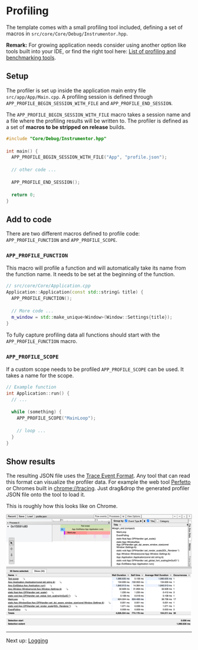 # Profiling

The template comes with a small profiling tool included, defining a set of macros
in `src/core/Core/Debug/Instrumentor.hpp`.

**Remark:** For growing application needs consider using another option like tools built into your IDE, or find the
right tool here: [List of profiling and benchmarking tools](https://hackingcpp.com/cpp/tools/profilers.html).

## Setup

The profiler is set up inside the application main entry file `src/app/App/Main.cpp`. A profiling session is defined
through `APP_PROFILE_BEGIN_SESSION_WITH_FILE` and `APP_PROFILE_END_SESSION`.

The `APP_PROFILE_BEGIN_SESSION_WITH_FILE` macro takes a session name and a file where the profiling results will be
written to. The profiler is defined as a set of **macros to be stripped on release** builds.

```c++
#include "Core/Debug/Instrumentor.hpp"

int main() {
  APP_PROFILE_BEGIN_SESSION_WITH_FILE("App", "profile.json");

  // other code ...

  APP_PROFILE_END_SESSION();

  return 0;
}
```

## Add to code

There are two different macros defined to profile code: `APP_PROFILE_FUNCTION` and `APP_PROFILE_SCOPE`.

### `APP_PROFILE_FUNCTION`

This macro will profile a function and will automatically take its name from the function name. It needs to be set at
the beginning of the function.

```c++
// src/core/Core/Application.cpp
Application::Application(const std::string& title) {
  APP_PROFILE_FUNCTION();

  // More code ...
  m_window = std::make_unique<Window>(Window::Settings{title});
}
```

To fully capture profiling data all functions should start with the `APP_PROFILE_FUNCTION` macro.

### `APP_PROFILE_SCOPE`

If a custom scope needs to be profiled `APP_PROFILE_SCOPE` can be used. It takes a name for the scope.

```c++
// Example function
int Application::run() {
  // ...

  while (something) {
    APP_PROFILE_SCOPE("MainLoop");

    // loop ...
  }
}
```

## Show results

The resulting JSON file uses
the [Trace Event Format](https://docs.google.com/document/d/1CvAClvFfyA5R-PhYUmn5OOQtYMH4h6I0nSsKchNAySU/preview). Any
tool that can read this format can visualize the profiler data. For example the web
tool [Perfetto](https://ui.perfetto.dev/) or Chromes built in [chrome://tracing](chrome://tracing). Just drag&drop the
generated profiler JSON file onto the tool to load it.

This is roughly how this looks like on Chrome.

![chrome-trace.png](assets/chrome-trace.png)

***

Next up: [Logging](Logging.md)
